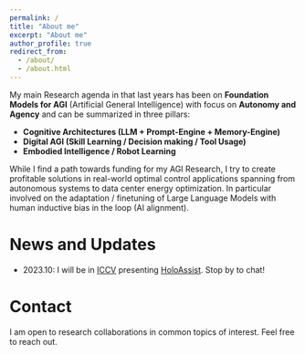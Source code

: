 ```yaml
---
permalink: /
title: "About me"
excerpt: "About me"
author_profile: true
redirect_from: 
  - /about/
  - /about.html
---
```


My main Research agenda in that last years has been on **Foundation Models for AGI** (Artificial General Intelligence) with focus on **Autonomy and Agency** and can be summarized in three pillars:

- **Cognitive Architectures (LLM + Prompt-Engine + Memory-Engine)**
- **Digital AGI (Skill Learning / Decision making / Tool Usage)**
- **Embodied Intelligence / Robot Learning**

While I find a path towards funding for my AGI Research, I try to create profitable solutions in real-world optimal control applications spanning from autonomous systems to data center energy optimization. In particular involved on the adaptation / finetuning of Large Language Models with human inductive bias in the loop (AI alignment).

News and Updates
======
- 2023.10: I will be in [ICCV](https://iccv2023.thecvf.com/) presenting [HoloAssist](https://holoassist.github.io/). Stop by to chat!

Contact
======
I am open to research collaborations in common topics of interest. Feel free to reach out.